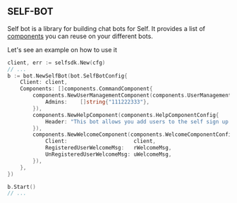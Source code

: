 ## SELF-BOT

Self bot is a library for building chat bots for Self. It provides a list of [components](./components/) you can reuse on your different bots.

Let's see an example on how to use it

```go
client, err := selfsdk.New(cfg)
// ...
b := bot.NewSelfBot(bot.SelfBotConfig{
    Client: client,
    Components: []components.CommandComponent{
        components.NewUserManagementComponent(components.UserManagementComponentConfig{
            Admins:    []string{"111222333"},
        }),
        components.NewHelpComponent(components.HelpComponentConfig{
            Header: "This bot allows you add users to the self sign up incentive program, see below the list of available commands",
        }),
        components.NewWelcomeComponent(components.WelcomeComponentConfig{
            Client:                     client,
            RegisteredUserWelcomeMsg:   rWelcomeMsg,
            UnRegisteredUserWelcomeMsg: uWelcomeMsg,
        }),
    },
})

b.Start()
// ...
```

